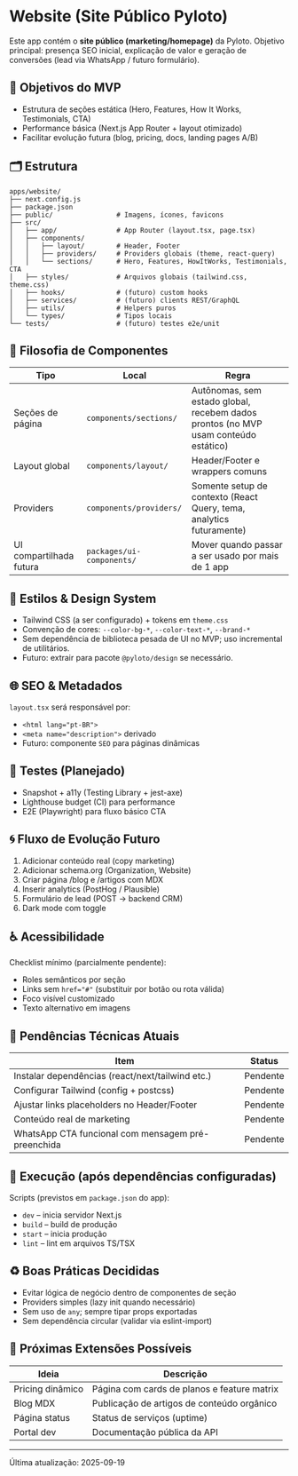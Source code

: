 # Website (Site Público Pyloto)

Este app contém o **site público (marketing/homepage)** da Pyloto. Objetivo principal: presença SEO inicial, explicação de valor e geração de conversões (lead via WhatsApp / futuro formulário).

## 🎯 Objetivos do MVP
- Estrutura de seções estática (Hero, Features, How It Works, Testimonials, CTA)
- Performance básica (Next.js App Router + layout otimizado)
- Facilitar evolução futura (blog, pricing, docs, landing pages A/B)

## 🗂️ Estrutura
```
apps/website/
├── next.config.js
├── package.json
├── public/                # Imagens, ícones, favicons
├── src/
│   ├── app/               # App Router (layout.tsx, page.tsx)
│   ├── components/
│   │   ├── layout/        # Header, Footer
│   │   ├── providers/     # Providers globais (theme, react-query)
│   │   └── sections/      # Hero, Features, HowItWorks, Testimonials, CTA
│   ├── styles/            # Arquivos globais (tailwind.css, theme.css)
│   ├── hooks/             # (futuro) custom hooks
│   ├── services/          # (futuro) clients REST/GraphQL
│   ├── utils/             # Helpers puros
│   └── types/             # Tipos locais
└── tests/                 # (futuro) testes e2e/unit
```

## 🧱 Filosofia de Componentes
| Tipo | Local | Regra |
|------|-------|-------|
| Seções de página | `components/sections/` | Autônomas, sem estado global, recebem dados prontos (no MVP usam conteúdo estático) |
| Layout global | `components/layout/` | Header/Footer e wrappers comuns |
| Providers | `components/providers/` | Somente setup de contexto (React Query, tema, analytics futuramente) |
| UI compartilhada futura | `packages/ui-components/` | Mover quando passar a ser usado por mais de 1 app |

## 🎨 Estilos & Design System
- Tailwind CSS (a ser configurado) + tokens em `theme.css`
- Convenção de cores: `--color-bg-*`, `--color-text-*`, `--brand-*`
- Sem dependência de biblioteca pesada de UI no MVP; uso incremental de utilitários.
- Futuro: extrair para pacote `@pyloto/design` se necessário.

## 🌐 SEO & Metadados
`layout.tsx` será responsável por:
- `<html lang="pt-BR">`
- `<meta name="description">` derivado
- Futuro: componente `SEO` para páginas dinâmicas

## 🧪 Testes (Planejado)
- Snapshot + a11y (Testing Library + jest-axe)
- Lighthouse budget (CI) para performance
- E2E (Playwright) para fluxo básico CTA

## 🌀 Fluxo de Evolução Futuro
1. Adicionar conteúdo real (copy marketing)
2. Adicionar schema.org (Organization, Website)
3. Criar página /blog e /artigos com MDX
4. Inserir analytics (PostHog / Plausible)
5. Formulário de lead (POST → backend CRM)
6. Dark mode com toggle

## ♿ Acessibilidade
Checklist mínimo (parcialmente pendente):
- Roles semânticos por seção
- Links sem `href="#"` (substituir por botão ou rota válida)
- Foco visível customizado
- Texto alternativo em imagens

## 🔧 Pendências Técnicas Atuais
| Item | Status |
|------|--------|
| Instalar dependências (react/next/tailwind etc.) | Pendente |
| Configurar Tailwind (config + postcss) | Pendente |
| Ajustar links placeholders no Header/Footer | Pendente |
| Conteúdo real de marketing | Pendente |
| WhatsApp CTA funcional com mensagem pré-preenchida | Pendente |

## 🚀 Execução (após dependências configuradas)
Scripts (previstos em `package.json` do app):
- `dev` – inicia servidor Next.js
- `build` – build de produção
- `start` – inicia produção
- `lint` – lint em arquivos TS/TSX

## ♻️ Boas Práticas Decididas
- Evitar lógica de negócio dentro de componentes de seção
- Providers simples (lazy init quando necessário)
- Sem uso de `any`; sempre tipar props exportadas
- Sem dependência circular (validar via eslint-import)

## 🔮 Próximas Extensões Possíveis
| Ideia | Descrição |
|-------|-----------|
| Pricing dinâmico | Página com cards de planos e feature matrix |
| Blog MDX | Publicação de artigos de conteúdo orgânico |
| Página status | Status de serviços (uptime) |
| Portal dev | Documentação pública da API |

---
Última atualização: 2025-09-19
